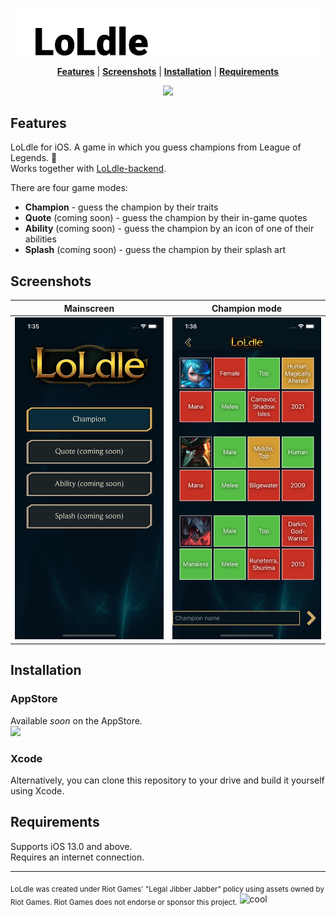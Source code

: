 <br>

<p align="center">
  <img src="/Assets/banner-light-mode.png#gh-light-mode-only" width="240"/>
  <img src="/Assets/banner-dark-mode.png#gh-dark-mode-only"  width="240"/>
</p>

<p align="center">
    <strong><a href="#features">Features</a></strong> |
    <strong><a href="#screenshots">Screenshots</a></strong> |
    <strong><a href="#installation">Installation</a></strong> |
    <strong><a href="#requirements">Requirements</a></strong>
</p>

<p align="center">
  <a href="https://app.bitrise.io/app/7e8647d645ff58d3"><img src="https://app.bitrise.io/app/7e8647d645ff58d3/status.svg?token=FPQNGnKUWpt0Tj93woNV_A&branch=main" /></a>
</p>

## Features
LoLdle for iOS. A game in which you guess champions from League of Legends. 📱 <br>
Works together with [LoLdle-backend](https://github.com/kinvl/LoLdle-backend).

There are four game modes:
- **Champion** - guess the champion by their traits
- **Quote** (coming soon) - guess the champion by their in-game quotes
- **Ability** (coming soon) - guess the champion by an icon of one of their abilities
- **Splash** (coming soon) - guess the champion by their splash art

## Screenshots
|                   Mainscreen                  |                    Champion mode                |
:----------------------------------------------:|:------------------------------------------------:
<img src="/Assets/main.png" width="240"> | <img src="/Assets/champion_mode.png" width="240">

## Installation
### AppStore
Available _soon_ on the AppStore. <br>
[![](https://upload.wikimedia.org/wikipedia/commons/3/3c/Download_on_the_App_Store_Badge.svg)](https://github.com/kinvl/LoLdle)

### Xcode
Alternatively, you can clone this repository to your drive and build it yourself using Xcode.

## Requirements
Supports iOS 13.0 and above. <br>
Requires an internet connection. <br>

---
<sub>LoLdle was created under Riot Games' "Legal Jibber Jabber" policy using assets owned by Riot Games.  Riot Games does not endorse or sponsor this project.</sub> ![cool](https://user-images.githubusercontent.com/78863523/199114337-d92ed43c-e9d1-4d09-a4f0-a78310b59904.png)
